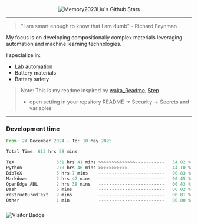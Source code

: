<div align="center">
    <img align="center" src="https://github-readme-stats.vercel.app/api?username=Memory2023Liu&show_icons=true&count_private=true&hide_border=true" alt="Memory2023Liu's Github Stats"></img>
</div>

---

> "I am smart enough to know that I am dumb" - Richard Feynman 

My focus is on developing compositionally complex materials leveraging automation and machine learning technologies.

I specialize in:
- Lab automation
- Battery materials
- Battery safety

> Note: This is my readme inspired by [waka_Readme](https://github.com/marketplace/actions/waka-readme), [Step](https://github.com/orgs/community/discussions/116451)
> - open setting in your repsitory README -> Security -> Secrets and variables

---

### Development time
<!--START_SECTION:waka-->

```rust
From: 24 December 2024 - To: 10 May 2025

Total Time: 613 hrs 58 mins

TeX                331 hrs 41 mins >>>>>>>>>>>>>>-----------   54.02 %
Python             270 hrs 46 mins >>>>>>>>>>>--------------   44.10 %
BibTeX             5 hrs 7 mins    -------------------------   00.83 %
Markdown           2 hrs 47 mins   -------------------------   00.45 %
OpenEdge ABL       2 hrs 38 mins   -------------------------   00.43 %
Bash               5 mins          -------------------------   00.02 %
reStructuredText   2 mins          -------------------------   00.01 %
Other              1 min           -------------------------   00.00 %
```

<!--END_SECTION:waka-->

### 

![Visitor Badge](https://visitor-badge.laobi.icu/badge?page_id=Memory2023Liu.Memory2023Liu)
